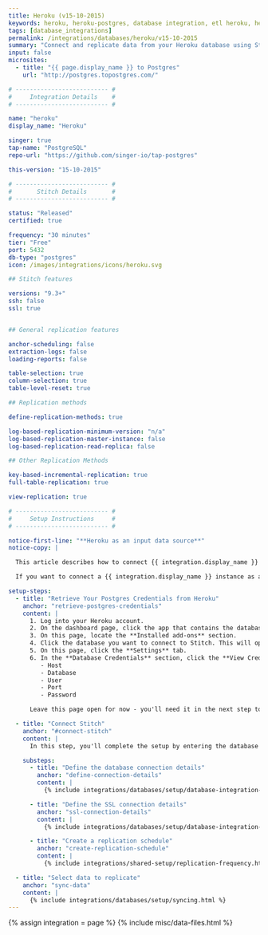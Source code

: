 ```yaml
---
title: Heroku (v15-10-2015)
keywords: heroku, heroku-postgres, database integration, etl heroku, heroku etl
tags: [database_integrations]
permalink: /integrations/databases/heroku/v15-10-2015
summary: "Connect and replicate data from your Heroku database using Stitch's Heroku integration."
input: false
microsites:
  - title: "{{ page.display_name }} to Postgres"
    url: "http://postgres.topostgres.com/"

# -------------------------- #
#     Integration Details    #
# -------------------------- #

name: "heroku"
display_name: "Heroku"

singer: true
tap-name: "PostgreSQL"
repo-url: "https://github.com/singer-io/tap-postgres"

this-version: "15-10-2015"

# -------------------------- #
#       Stitch Details       #
# -------------------------- #

status: "Released"
certified: true

frequency: "30 minutes"
tier: "Free"
port: 5432
db-type: "postgres"
icon: /images/integrations/icons/heroku.svg

## Stitch features

versions: "9.3+"
ssh: false
ssl: true


## General replication features

anchor-scheduling: false
extraction-logs: false
loading-reports: false

table-selection: true
column-selection: true
table-level-reset: true

## Replication methods

define-replication-methods: true

log-based-replication-minimum-version: "n/a"
log-based-replication-master-instance: false
log-based-replication-read-replica: false

## Other Replication Methods

key-based-incremental-replication: true
full-table-replication: true

view-replication: true

# -------------------------- #
#     Setup Instructions     #
# -------------------------- #

notice-first-line: "**Heroku as an input data source**"
notice-copy: |

  This article describes how to connect {{ integration.display_name }} **as an input data source.**

  If you want to connect a {{ integration.display_name }} instance as a **destination**, refer to the [Connecting a Self-Hosted {{ integration.display_name }} Destination guide]({{ link.destinations.setup.heroku-postgres | prepend: site.baseurl }}).

setup-steps:
  - title: "Retrieve Your Postgres Credentials from Heroku"
    anchor: "retrieve-postgres-credentials"
    content: |
      1. Log into your Heroku account.
      2. On the dashboard page, click the app that contains the database you want to connect to Stitch. This will open the app's Overview page.
      3. On this page, locate the **Installed add-ons** section.
      4. Click the database you want to connect to Stitch. This will open the database's Overview page.
      5. On this page, click the **Settings** tab.
      6. In the **Database Credentials** section, click the **View Credentials** button to display the connection details. You'll need the following to complete the setup:
         - Host
         - Database
         - User
         - Port
         - Password

      Leave this page open for now - you'll need it in the next step to complete the setup.

  - title: "Connect Stitch"
    anchor: "#connect-stitch"
    content: |
      In this step, you'll complete the setup by entering the database's connection details and defining replication settings in Stitch.

    substeps:
      - title: "Define the database connection details"
        anchor: "define-connection-details"
        content: |
          {% include integrations/databases/setup/database-integration-settings.html type="general" %}

      - title: "Define the SSL connection details"
        anchor: "ssl-connection-details"
        content: |
          {% include integrations/databases/setup/database-integration-settings.html type="ssl" %}

      - title: "Create a replication schedule"
        anchor: "create-replication-schedule"
        content: |
          {% include integrations/shared-setup/replication-frequency.html %}

  - title: "Select data to replicate"
    anchor: "sync-data"
    content: |
      {% include integrations/databases/setup/syncing.html %}
---
```

{% assign integration = page %}
{% include misc/data-files.html %}